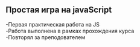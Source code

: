 ## Простая игра на javaScript
-Первая практическая работа на JS  
-Работа выполнена в рамках прохождения курса  
-Повторял за преподователем  

